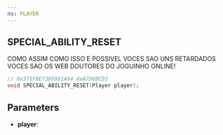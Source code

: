```yaml
---
ns: PLAYER
---
```

## SPECIAL_ABILITY_RESET
 COMO ASSIM COMO ISSO E POSSIVEL VOCES SAO UNS RETARDADOS VOCES SAO OS WEB DOUTORES DO JOGUINHO ONLINE!
 
```c
// 0x375F0E738F861A94 0xA7D8BCD3
void SPECIAL_ABILITY_RESET(Player player);
```


## Parameters
* **player**: 

